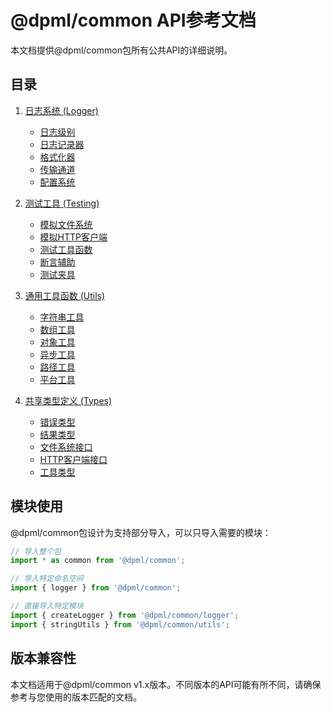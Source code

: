 # @dpml/common API参考文档

本文档提供@dpml/common包所有公共API的详细说明。

## 目录

1. [日志系统 (Logger)](./logger/README.md)

   - [日志级别](./logger/LogLevel.md)
   - [日志记录器](./logger/Logger.md)
   - [格式化器](./logger/Formatters.md)
   - [传输通道](./logger/Transports.md)
   - [配置系统](./logger/Configuration.md)

2. [测试工具 (Testing)](./testing/README.md)

   - [模拟文件系统](./testing/MockFileSystem.md)
   - [模拟HTTP客户端](./testing/MockHttpClient.md)
   - [测试工具函数](./testing/TestUtils.md)
   - [断言辅助](./testing/Assertions.md)
   - [测试夹具](./testing/Fixtures.md)

3. [通用工具函数 (Utils)](./utils/README.md)

   - [字符串工具](./utils/StringUtils.md)
   - [数组工具](./utils/ArrayUtils.md)
   - [对象工具](./utils/ObjectUtils.md)
   - [异步工具](./utils/AsyncUtils.md)
   - [路径工具](./utils/PathUtils.md)
   - [平台工具](./utils/PlatformUtils.md)

4. [共享类型定义 (Types)](./types/README.md)
   - [错误类型](./types/ErrorTypes.md)
   - [结果类型](./types/ResultTypes.md)
   - [文件系统接口](./types/FileSystem.md)
   - [HTTP客户端接口](./types/HttpClient.md)
   - [工具类型](./types/UtilityTypes.md)

## 模块使用

@dpml/common包设计为支持部分导入，可以只导入需要的模块：

```typescript
// 导入整个包
import * as common from '@dpml/common';

// 导入特定命名空间
import { logger } from '@dpml/common';

// 直接导入特定模块
import { createLogger } from '@dpml/common/logger';
import { stringUtils } from '@dpml/common/utils';
```

## 版本兼容性

本文档适用于@dpml/common v1.x版本。不同版本的API可能有所不同，请确保参考与您使用的版本匹配的文档。

